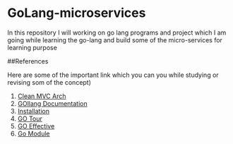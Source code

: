 # GoLang-microservices
In this repository I will working on go lang programs and project which I am going while learning the go-lang and build some of the micro-services for learning purpose

##References

Here are some of the important link which you can you while studying or revising som of the concept)<br />
1. [Clean MVC Arch](https://blog.cleancoder.com/uncle-bob/2012/08/13/the-clean-architecture.htm)<br />
2. [GOllang Documentation](https://golang.org/doc/)<br />
3. [Installation](https://golang.org/doc/install)<br />
4. [GO Tour](https://tour.golang.org/welcome/1)<br />
5. [GO Effective](https://golang.org/doc/effective_go.html)<br />
6. [Go Module](https://medium.com/rungo/anatomy-of-modules-in-go-c8274d215c16)<br />

